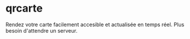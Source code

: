 # qrcarte
Rendez votre carte facilement accesible et actualisée en temps réel. Plus besoin d'attendre un serveur.
